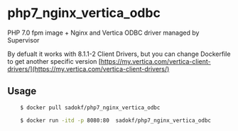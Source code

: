 # php7_nginx_vertica_odbc

PHP 7.0 fpm image + Nginx and Vertica ODBC driver managed by Supervisor

By defualt it works with 8.1.1-2 Client Drivers, but you can change Dockerfile to get another specific version [https://my.vertica.com/vertica-client-drivers/](https://my.vertica.com/vertica-client-drivers/)



## Usage

```sh
    $ docker pull sadokf/php7_nginx_vertica_odbc
```

```sh
    $ docker run -itd -p 8080:80  sadokf/php7_nginx_vertica_odbc
```